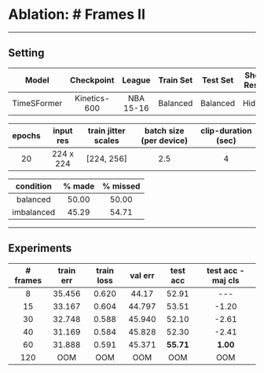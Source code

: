 # **Ablation:** # Frames II

---

## **Setting**

| Model | Checkpoint | League | Train Set | Test Set | Shot-Result | Train Clips | Val Clips | Test Clips |
| :---: | :---: | :---: | :---: | :---: | :---: | :---: | :---: | :---: |
TimeSFormer | Kinetics-600 | NBA 15-16 | Balanced | Balanced | Hidden | 4500 | 500 | 500 |

| epochs | input res | train jitter scales | batch size (per device) | clip-duration (sec) |
:---: | :---: | :---: | :---: | :---: |
20 | 224 x 224 | [224, 256] |  2.5 | 4 | 

| condition | % made | % missed |
|:---: | :---: | :---: |
| balanced | 50.00 | 50.00 |
| imbalanced | 45.29 | 54.71 |

---

## **Experiments**

| # frames | train err | train loss | val err | test acc | test acc - maj cls|
| :---: | :---: | :---: | :---: | :---: | :---: |
| 8 | 35.456 | 0.620 | 44.17 | 52.91 | --- | 
| 15 | 33.167 | 0.604 | 44.797 | 53.51 | -1.20 |
| 30 | 32.748 | 0.588 | 45.940 | 52.10 | -2.61 |
| 40 | 31.169 | 0.584 | 45.828 | 52.30 | -2.41 | 
| 60 | 31.888 | 0.591 | 45.371 | **55.71** | **1.00** |
| 120 | OOM | OOM | OOM | OOM | OOM |